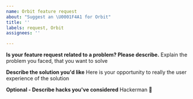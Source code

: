 ```yaml
---
name: Orbit feature request
about: "Suggest an \U0001F4A1 for Orbit"
title: ''
labels: request, Orbit
assignees: ''

---
```


**Is your feature request related to a problem? Please describe.**
Explain the problem you faced, that you want to solve

**Describe the solution you'd like**
Here is your opportunity to really the user experience of the solution

**Optional - Describe hacks you've considered**
Hackerman 🤯
